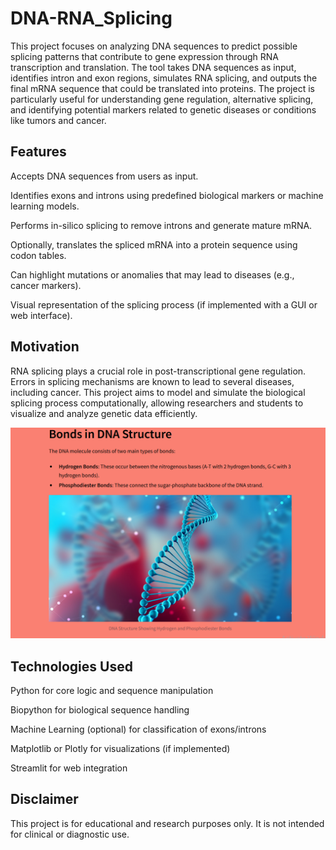 # DNA-RNA_Splicing
This project focuses on analyzing DNA sequences to predict possible splicing patterns that contribute to gene expression through RNA transcription and translation. The tool takes DNA sequences as input, identifies intron and exon regions, simulates RNA splicing, and outputs the final mRNA sequence that could be translated into proteins. The project is particularly useful for understanding gene regulation, alternative splicing, and identifying potential markers related to genetic diseases or conditions like tumors and cancer.

## Features
Accepts DNA sequences from users as input.

Identifies exons and introns using predefined biological markers or machine learning models.

Performs in-silico splicing to remove introns and generate mature mRNA.

Optionally, translates the spliced mRNA into a protein sequence using codon tables.

Can highlight mutations or anomalies that may lead to diseases (e.g., cancer markers).

Visual representation of the splicing process (if implemented with a GUI or web interface).

## Motivation
RNA splicing plays a crucial role in post-transcriptional gene regulation. Errors in splicing mechanisms are known to lead to several diseases, including cancer. This project aims to model and simulate the biological splicing process computationally, allowing researchers and students to visualize and analyze genetic data efficiently.

![Splicing Screenshot](https://raw.githubusercontent.com/DOLESWARI/DNA-RNA_Splicing/main/Screenshot%20(154).png)

## Technologies Used
Python for core logic and sequence manipulation

Biopython for biological sequence handling

Machine Learning (optional) for classification of exons/introns

Matplotlib or Plotly for visualizations (if implemented)

Streamlit for web integration

## Disclaimer
This project is for educational and research purposes only. It is not intended for clinical or diagnostic use.
